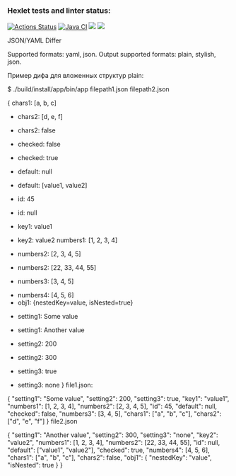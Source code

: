 ### Hexlet tests and linter status:
[![Actions Status](https://github.com/AlexandrKananadze/java-project-lvl2/workflows/hexlet-check/badge.svg)](https://github.com/AlexandrKananadze/java-project-lvl2/actions)
[![Java CI](https://github.com/AlexandrKananadze/java-project-lvl2/actions/workflows/JavaCI.yml/badge.svg)](https://github.com/AlexandrKananadze/java-project-lvl2/actions/workflows/JavaCI.yml)
<a href="https://codeclimate.com/github/AlexandrKananadze/java-project-lvl2/maintainability"><img src="https://api.codeclimate.com/v1/badges/e221a0c7e8437dabda21/maintainability" /></a>
<a href="https://codeclimate.com/github/AlexandrKananadze/java-project-lvl2/test_coverage"><img src="https://api.codeclimate.com/v1/badges/e221a0c7e8437dabda21/test_coverage" /></a>

JSON/YAML Differ

Supported formats: yaml, json. Output supported formats: plain, stylish, json.

Пример дифа для вложенных структур plain:

$ ./build/install/app/bin/app filepath1.json filepath2.json

{
    chars1: [a, b, c]
  - chars2: [d, e, f]
  + chars2: false
  - checked: false
  + checked: true
  - default: null
  + default: [value1, value2]
  - id: 45
  + id: null
  - key1: value1
  + key2: value2
    numbers1: [1, 2, 3, 4]
  - numbers2: [2, 3, 4, 5]
  + numbers2: [22, 33, 44, 55]
  - numbers3: [3, 4, 5]
  + numbers4: [4, 5, 6]
  + obj1: {nestedKey=value, isNested=true}
  - setting1: Some value
  + setting1: Another value
  - setting2: 200
  + setting2: 300
  - setting3: true
  + setting3: none
}
file1.json:

{
  "setting1": "Some value",
  "setting2": 200,
  "setting3": true,
  "key1": "value1",
  "numbers1": [1, 2, 3, 4],
  "numbers2": [2, 3, 4, 5],
  "id": 45,
  "default": null,
  "checked": false,
  "numbers3": [3, 4, 5],
  "chars1": ["a", "b", "c"],
  "chars2": ["d", "e", "f"]
}
file2.json

{
  "setting1": "Another value",
  "setting2": 300,
  "setting3": "none",
  "key2": "value2",
  "numbers1": [1, 2, 3, 4],
  "numbers2": [22, 33, 44, 55],
  "id": null,
  "default": ["value1", "value2"],
  "checked": true,
  "numbers4": [4, 5, 6],
  "chars1": ["a", "b", "c"],
  "chars2": false,
  "obj1": {
    "nestedKey": "value",
    "isNested": true
  }
}
